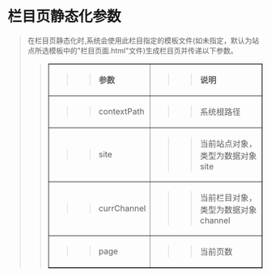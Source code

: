 # 栏目页静态化参数 #
<p>
<blockquote><span>在栏目页静态化时<span>,</span>系统会使用此栏目指定的模板文件<span>(</span>如未指定，默认为站点所选模板中的"栏目页面<span>.html</span>"文件<span>)</span>生成栏目页并传递以下参数。</span></p>
<p>
<blockquote></p>
<p>
</p>
<table cellpadding='0' border='1' cellspacing='0'>
</blockquote><tbody>
<blockquote><tr>
<blockquote><td>
<blockquote><p>
<blockquote><b><span>参数</span></b></p>
</blockquote></blockquote></td>
<td>
<blockquote><p>
<blockquote><b><span>说明</span></b></p>
</blockquote></blockquote></td>
</blockquote></tr>
<tr>
<blockquote><td>
<blockquote><p>
<blockquote><span>contextPath</span></p>
</blockquote></blockquote></td>
<td>
<blockquote><p>
<blockquote><span>系统根路径</span></p>
</blockquote></blockquote></td>
</blockquote></tr>
<tr>
<blockquote><td>
<blockquote><p>
<blockquote><span>site</span></p>
</blockquote></blockquote></td>
<td>
<blockquote><p>
<blockquote><span>当前站点对象，类型为数据对象<span>site</span></span></p>
</blockquote></blockquote></td>
</blockquote></tr>
<tr>
<blockquote><td>
<blockquote><p>
<blockquote><span>currChannel</span></p>
</blockquote></blockquote></td>
<td>
<blockquote><p>
<blockquote><span>当前栏目对象，类型为数据对象<span>channel</span></span></p>
</blockquote></blockquote></td>
</blockquote></tr>
<tr>
<blockquote><td>
<blockquote><p>
<blockquote><span>page</span></p>
</blockquote></blockquote></td>
<td>
<blockquote><p>
<blockquote><span>当前页数</span></p>
</blockquote></blockquote></td>
</blockquote></tr>
</blockquote></tbody>
</table>
<p>
<blockquote></p>